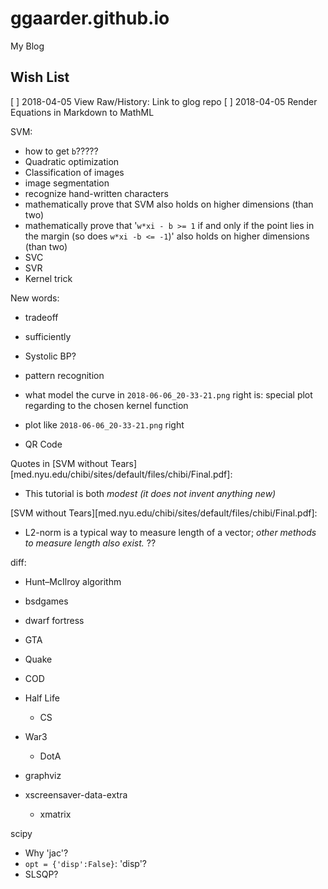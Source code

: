 # ggaarder.github.io
My Blog

## Wish List

[ ] 2018-04-05 View Raw/History: Link to glog repo
[ ] 2018-04-05 Render Equations in Markdown to MathML

SVM:
- how to get `b`?????
- Quadratic optimization
- Classification of images
- image segmentation
- recognize hand-written characters
- mathematically prove that SVM also holds on higher dimensions (than
  two)
- mathematically prove that '`w*xi - b >= 1` if and only if the point
  lies in the margin (so does `w*xi -b <= -1`)' also holds on higher
  dimensions (than two)
- SVC
- SVR
- Kernel trick

New words:
- tradeoff
- sufficiently
- Systolic BP?

- pattern recognition
- what model the curve in `2018-06-06_20-33-21.png` right is: special
  plot regarding to the chosen kernel function
- plot like `2018-06-06_20-33-21.png` right

- QR Code

Quotes in [SVM without
Tears][med.nyu.edu/chibi/sites/default/files/chibi/Final.pdf]:
- This tutorial is both *modest (it does not invent anything new)*

 [SVM without
 Tears][med.nyu.edu/chibi/sites/default/files/chibi/Final.pdf]:
- L2-norm is a typical way to measure length of a vector; *other
  methods to measure length also exist.* ??

diff:
- Hunt–McIlroy algorithm

- bsdgames
- dwarf fortress
- GTA
- Quake
- COD
- Half Life
  - CS
- War3
  - DotA

- graphviz
- xscreensaver-data-extra
  - xmatrix

scipy
- Why 'jac'?
- `opt = {'disp':False}`: 'disp'?
- SLSQP?
